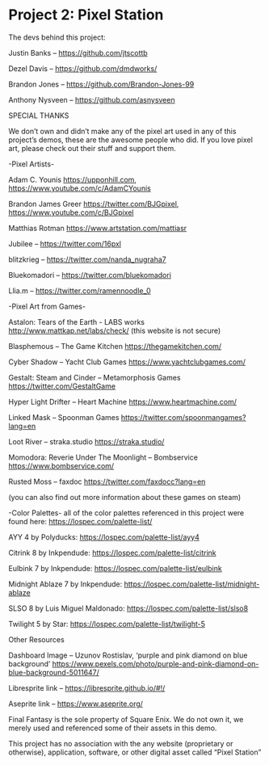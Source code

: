 # Project 2: Pixel Station

The devs behind this project:

Justin Banks – https://github.com/jtscottb

Dezel Davis – https://github.com/dmdworks/

Brandon Jones – https://github.com/Brandon-Jones-99

Anthony Nysveen – https://github.com/asnysveen


SPECIAL THANKS

We don’t own and didn’t make any of the pixel art used in any of this project’s demos, these are the awesome people who did. If you love pixel art, please check out their stuff and support them. 


-Pixel Artists-


Adam C. Younis https://upponhill.com, https://www.youtube.com/c/AdamCYounis

Brandon James Greer https://twitter.com/BJGpixel, https://www.youtube.com/c/BJGpixel

Matthias Rotman https://www.artstation.com/mattiasr

Jubilee – https://twitter.com/16pxl

blitzkrieg – https://twitter.com/nanda_nugraha7

Bluekomadori – https://twitter.com/bluekomadori

Llia.m – https://twitter.com/ramennoodle_0


-Pixel Art from Games-


Astalon: Tears of the Earth - LABS works http://www.mattkap.net/labs/check/  (this website is not secure)

Blasphemous – The Game Kitchen https://thegamekitchen.com/

Cyber Shadow – Yacht Club Games https://www.yachtclubgames.com/

Gestalt: Steam and Cinder – Metamorphosis Games https://twitter.com/GestaltGame

Hyper Light Drifter – Heart Machine https://www.heartmachine.com/

Linked Mask – Spoonman Games https://twitter.com/spoonmangames?lang=en

Loot River – straka.studio https://straka.studio/

Momodora: Reverie Under The Moonlight – Bombservice https://www.bombservice.com/

Rusted Moss – faxdoc https://twitter.com/faxdocc?lang=en

(you can also find out more information about these games on steam)

-Color Palettes- 
all of the color palettes referenced in this project were found here: https://lospec.com/palette-list/

AYY 4 by Polyducks: https://lospec.com/palette-list/ayy4

Citrink 8 by Inkpendude: https://lospec.com/palette-list/citrink

Eulbink 7 by Inkpendude: https://lospec.com/palette-list/eulbink

Midnight Ablaze 7 by Inkpendude: https://lospec.com/palette-list/midnight-ablaze

SLSO 8 by Luis Miguel Maldonado: https://lospec.com/palette-list/slso8

Twilight 5 by Star: https://lospec.com/palette-list/twilight-5


Other Resources

Dashboard Image – Uzunov Rostislav, ‘purple and pink diamond on blue background’ https://www.pexels.com/photo/purple-and-pink-diamond-on-blue-background-5011647/

Libresprite link – https://libresprite.github.io/#!/

Aseprite link – https://www.aseprite.org/

Final Fantasy is the sole property of Square Enix. We do not own it, we merely used and referenced some of their assets in this demo.

This project has no association with the any website (proprietary or otherwise), application, software, or other digital asset called “Pixel Station”

